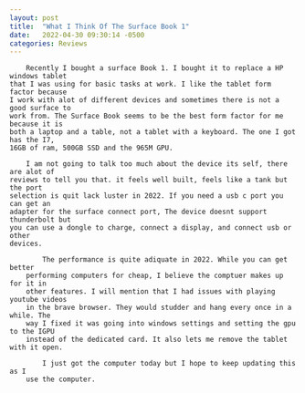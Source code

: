 ```yaml
---
layout: post
title:  "What I Think Of The Surface Book 1"
date:   2022-04-30 09:30:14 -0500
categories: Reviews
---
```

		Recently I bought a surface Book 1. I bought it to replace a HP windows tablet
	that I was using for basic tasks at work. I like the tablet form factor because
	I work with alot of different devices and sometimes there is not a good surface to
	work from. The Surface Book seems to be the best form factor for me because it is
	both a laptop and a table, not a tablet with a keyboard. The one I got has the I7,
	16GB of ram, 500GB SSD and the 965M GPU.
	
		I am not going to talk too much about the device its self, there are alot of
	reviews to tell you that. it feels well built, feels like a tank but the port
	selection is quit lack luster in 2022. If you need a usb c port you can get an
	adapter for the surface connect port, The device doesnt support thunderbolt but
	you can use a dongle to charge, connect a display, and connect usb or other
	devices.
		
			The performance is quite adiquate in 2022. While you can get better
		performing computers for cheap, I believe the comptuer makes up for it in
		other features. I will mention that I had issues with playing youtube videos
		in the brave browser. They would studder and hang every once in a while. The
		way I fixed it was going into windows settings and setting the gpu to the IGPU
		instead of the dedicated card. It also lets me remove the tablet with it open.
		
			I just got the computer today but I hope to keep updating this as I
		use the computer.